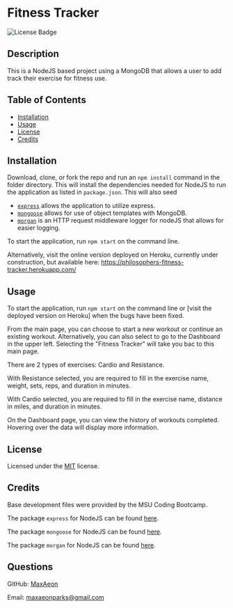 # Fitness Tracker

![License Badge](https://img.shields.io/badge/License-MIT-yellow.svg)

## Description

This is a NodeJS based project using a MongoDB that allows a user to add track their exercise for fitness use.


## Table of Contents
* [Installation](#installation)
* [Usage](#usage)
* [License](#license)
* [Credits](#credits)


## Installation

Download, clone, or fork the repo and run an `npm install` command in the folder directory. This will install the dependencies needed for NodeJS to run the application as listed in `package.json`. This will also seed 

 * [`express`](https://www.npmjs.com/package/express) allows the application to utilize express.
 * [`mongoose`](https://www.npmjs.com/package/mongoose) allows for use of object templates with MongoDB.
 * [`morgan`](https://www.npmjs.com/package/morgan) is an HTTP request middleware logger for nodeJS that allows for easier logging.

To start the application, run `npm start` on the command line.

Alternatively, visit the online version deployed on Heroku, currently under construction, but available here: https://philosophers-fitness-tracker.herokuapp.com/

## Usage

To start the application, run `npm start` on the command line or [visit the deployed version on Heroku] when the bugs have been fixed.

From the main page, you can choose to start a new workout or continue an existing workout. Alternatively, you can also select to go to the Dashboard in the upper left. Selecting the "Fitness Tracker" will take you bac to this main page.

There are 2 types of exercises: Cardio and Resistance.

With Resistance selected, you are required to fill in the exercise name, weight, sets, reps, and duration in minutes.

With Cardio selected, you are required to fill in the exercise name, distance in miles, and duration in minutes.

On the Dashboard page, you can view the history of workouts completed. Hovering over the data will display more information.

## License

Licensed under the [MIT](LICENSE.txt) license.


## Credits
Base development files were provided by the MSU Coding Bootcamp.

The package `express` for NodeJS can be found [here](https://www.npmjs.com/package/express).

The package `mongoose` for NodeJS can be found [here](https://www.npmjs.com/package/mongoose).

The package `morgan` for NodeJS can be found [here](https://www.npmjs.com/package/morgan).


## Questions
GitHub: [MaxAeon](https://github.com/MaxAeon/)

Email: maxaeonparks@gmail.com
